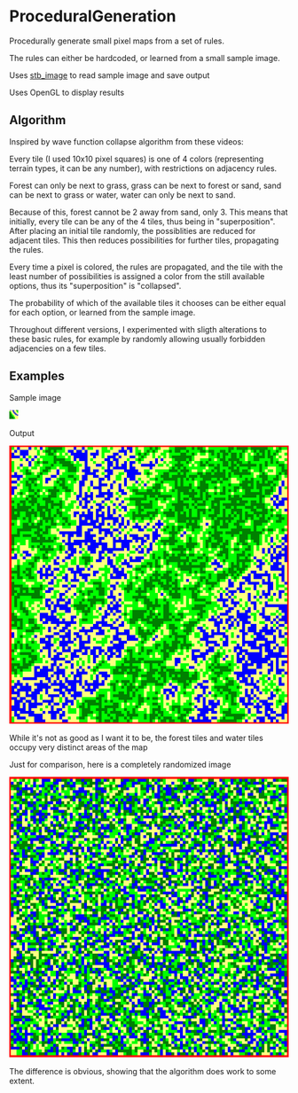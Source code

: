 # ProceduralGeneration
Procedurally generate small pixel maps from a set of rules.

The rules can either be hardcoded, or learned from a small sample image.

Uses [stb_image](https://github.com/nothings/stb/blob/master/stb_image.h) to read sample image and save output

Uses OpenGL to display results

## Algorithm
Inspired by wave function collapse algorithm from these videos: [](https://www.youtube.com/watch?v=20KHNA9jTsE) [](https://www.youtube.com/watch?v=2SuvO4Gi7uY) [](https://www.youtube.com/watch?v=TO0Tx3w5abQ)

Every tile (I used 10x10 pixel squares) is one of 4 colors (representing terrain types, it can be any number), with restrictions on adjacency rules.

Forest can only be next to grass, grass can be next to forest or sand, sand can be next to grass or water, water can only be next to sand.

Because of this, forest cannot be 2 away from sand, only 3. This means that initially, every tile can be any of the 4 tiles, thus being in "superposition". After placing an initial tile randomly, the possiblities are reduced for adjacent tiles. This then reduces possibilities for further tiles, propagating the rules.

Every time a pixel is colored, the rules are propagated, and the tile with the least number of possibilities is assigned a color from the still available options, thus its "superposition" is "collapsed".


The probability of which of the available tiles it chooses can be either equal for each option, or learned from the sample image.

Throughout different versions, I experimented with sligth alterations to these basic rules, for example by randomly allowing usually forbidden adjacencies on a few tiles.

## Examples
Sample image

![](https://github.com/martinblackd23d/ProceduralGeneration/blob/d1561aae69aec9df0906173f247bad9f3474cb66/sample.png?raw=true)

Output

![](https://github.com/martinblackd23d/ProceduralGeneration/blob/d1561aae69aec9df0906173f247bad9f3474cb66/output.PNG?raw=true)

While it's not as good as I want it to be, the forest tiles and water tiles occupy very distinct areas of the map

Just for comparison, here is a completely randomized image

![](https://github.com/martinblackd23d/ProceduralGeneration/blob/d1561aae69aec9df0906173f247bad9f3474cb66/random.PNG?raw=true)

The difference is obvious, showing that the algorithm does work to some extent.

